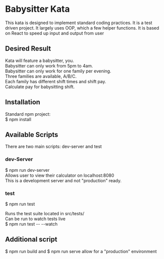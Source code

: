 # Babysitter Kata

This kata is designed to implement standard coding practices. It is a test driven project. It largely uses OOP, which a few helper functions. It is based on React to speed up input and output from user

## Desired Result

Kata will feature a babysitter, you.  
Babysitter can only work from 5pm to 4am.  
Babysitter can only work for one family per evening.  
Three families are available, A/B/C.  
Each family has different shift times and shift pay.  
Calculate pay for babysitting shift.  

## Installation

Standard npm project:  
$ npm install

## Available Scripts

There are two main scripts: dev-server and test

### dev-Server

$ npm run dev-server  
Allows user to view their calculator on localhost:8080  
This is a development server and not "production" ready.

### test

$ npm run test

Runs the test suite located in src/tests/  
Can be run to watch tests live  
$ npm run test -- --watch

## Additional script

$ npm run build and $ npm run serve allow for a "production" environment